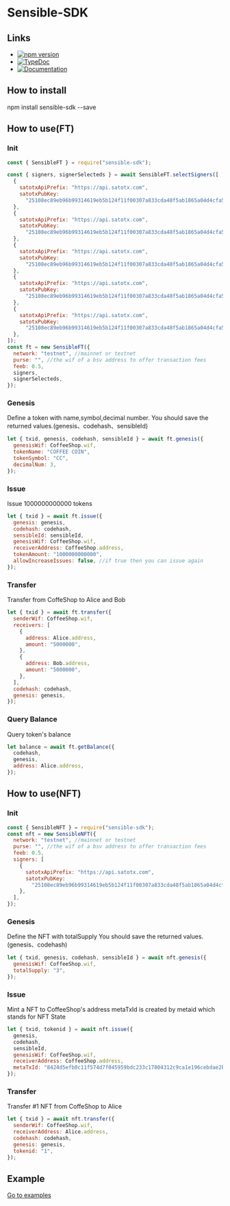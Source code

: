 # Sensible-SDK

## Links

- [![npm version](https://img.shields.io/npm/v/sensible-sdk.svg)](https://www.npmjs.com/package/sensible-sdk)
- [![TypeDoc](https://img.shields.io/badge/documentation-TypeDoc-green.svg)](https://sensible-contract.github.io/sensible-sdk/)
- [![Documentation](https://img.shields.io/badge/documentation-sensiblecontract.org-green.svg)](https://sensiblecontract.org/)

## How to install

npm install sensible-sdk --save

## How to use(FT)

### Init

```js
const { SensibleFT } = require("sensible-sdk");

const { signers, signerSelecteds } = await SensibleFT.selectSigners([
  {
    satotxApiPrefix: "https://api.satotx.com",
    satotxPubKey:
      "25108ec89eb96b99314619eb5b124f11f00307a833cda48f5ab1865a04d4cfa567095ea4dd47cdf5c7568cd8efa77805197a67943fe965b0a558216011c374aa06a7527b20b0ce9471e399fa752e8c8b72a12527768a9fc7092f1a7057c1a1514b59df4d154df0d5994ff3b386a04d819474efbd99fb10681db58b1bd857f6d5",
  },
  {
    satotxApiPrefix: "https://api.satotx.com",
    satotxPubKey:
      "25108ec89eb96b99314619eb5b124f11f00307a833cda48f5ab1865a04d4cfa567095ea4dd47cdf5c7568cd8efa77805197a67943fe965b0a558216011c374aa06a7527b20b0ce9471e399fa752e8c8b72a12527768a9fc7092f1a7057c1a1514b59df4d154df0d5994ff3b386a04d819474efbd99fb10681db58b1bd857f6d5",
  },
  {
    satotxApiPrefix: "https://api.satotx.com",
    satotxPubKey:
      "25108ec89eb96b99314619eb5b124f11f00307a833cda48f5ab1865a04d4cfa567095ea4dd47cdf5c7568cd8efa77805197a67943fe965b0a558216011c374aa06a7527b20b0ce9471e399fa752e8c8b72a12527768a9fc7092f1a7057c1a1514b59df4d154df0d5994ff3b386a04d819474efbd99fb10681db58b1bd857f6d5",
  },
  {
    satotxApiPrefix: "https://api.satotx.com",
    satotxPubKey:
      "25108ec89eb96b99314619eb5b124f11f00307a833cda48f5ab1865a04d4cfa567095ea4dd47cdf5c7568cd8efa77805197a67943fe965b0a558216011c374aa06a7527b20b0ce9471e399fa752e8c8b72a12527768a9fc7092f1a7057c1a1514b59df4d154df0d5994ff3b386a04d819474efbd99fb10681db58b1bd857f6d5",
  },
  {
    satotxApiPrefix: "https://api.satotx.com",
    satotxPubKey:
      "25108ec89eb96b99314619eb5b124f11f00307a833cda48f5ab1865a04d4cfa567095ea4dd47cdf5c7568cd8efa77805197a67943fe965b0a558216011c374aa06a7527b20b0ce9471e399fa752e8c8b72a12527768a9fc7092f1a7057c1a1514b59df4d154df0d5994ff3b386a04d819474efbd99fb10681db58b1bd857f6d5",
  },
]);
const ft = new SensibleFT({
  network: "testnet", //mainnet or testnet
  purse: "", //the wif of a bsv address to offer transaction fees
  feeb: 0.5,
  signers,
  signerSelecteds,
});
```

### Genesis

Define a token with name,symbol,decimal number.
You should save the returned values.(genesis、codehash、sensibleId)

```js
let { txid, genesis, codehash, sensibleId } = await ft.genesis({
  genesisWif: CoffeeShop.wif,
  tokenName: "COFFEE COIN",
  tokenSymbol: "CC",
  decimalNum: 3,
});
```

### Issue

Issue 1000000000000 tokens

```js
let { txid } = await ft.issue({
  genesis: genesis,
  codehash: codehash,
  sensibleId: sensibleId,
  genesisWif: CoffeeShop.wif,
  receiverAddress: CoffeeShop.address,
  tokenAmount: "1000000000000",
  allowIncreaseIssues: false, //if true then you can issue again
});
```

### Transfer

Transfer from CoffeShop to Alice and Bob

```js
let { txid } = await ft.transfer({
  senderWif: CoffeeShop.wif,
  receivers: [
    {
      address: Alice.address,
      amount: "5000000",
    },
    {
      address: Bob.address,
      amount: "5000000",
    },
  ],
  codehash: codehash,
  genesis: genesis,
});
```

### Query Balance

Query token's balance

```js
let balance = await ft.getBalance({
  codehash,
  genesis,
  address: Alice.address,
});
```

## How to use(NFT)

### Init

```js
const { SensibleNFT } = require("sensible-sdk");
const nft = new SensibleNFT({
  network: "testnet", //mainnet or testnet
  purse: "", //the wif of a bsv address to offer transaction fees
  feeb: 0.5,
  signers: [
    {
      satotxApiPrefix: "https://api.satotx.com",
      satotxPubKey:
        "25108ec89eb96b99314619eb5b124f11f00307a833cda48f5ab1865a04d4cfa567095ea4dd47cdf5c7568cd8efa77805197a67943fe965b0a558216011c374aa06a7527b20b0ce9471e399fa752e8c8b72a12527768a9fc7092f1a7057c1a1514b59df4d154df0d5994ff3b386a04d819474efbd99fb10681db58b1bd857f6d5",
    },
  ],
});
```

### Genesis

Define the NFT with totalSupply
You should save the returned values.(genesis、codehash)

```js
let { txid, genesis, codehash, sensibleId } = await nft.genesis({
  genesisWif: CoffeeShop.wif,
  totalSupply: "3",
});
```

### Issue

Mint a NFT to CoffeeShop's address
metaTxId is created by metaid which stands for NFT State

```js
let { txid, tokenid } = await nft.issue({
  genesis,
  codehash,
  sensibleId,
  genesisWif: CoffeeShop.wif,
  receiverAddress: CoffeeShop.address,
  metaTxId: "8424d5efb0c11f574d7f045959bdc233c17804312c9ca1e196cebdae2b2646ea",
});
```

### Transfer

Transfer #1 NFT from CoffeShop to Alice

```js
let { txid } = await nft.transfer({
  senderWif: CoffeeShop.wif,
  receiverAddress: Alice.address,
  codehash: codehash,
  genesis: genesis,
  tokenid: "1",
});
```

## Example

<a href="https://github.com/sensible-contract/sensible-sdk/tree/master/examples">Go to examples</a>
